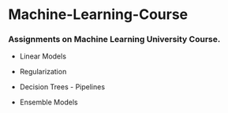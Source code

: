 # Machine-Learning-Course

### Assignments on Machine Learning University Course.

- Linear Models

- Regularization

- Decision Trees - Pipelines

- Ensemble Models
